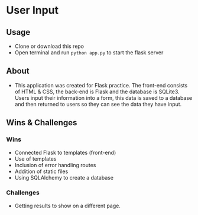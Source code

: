 # User Input

## Usage
- Clone or download this repo
- Open terminal and run `python app.py` to start the flask server

## About
- This application was created for Flask practice. The front-end consists of HTML & CSS, the back-end is Flask 
and the database is SQLite3. Users input their information into a form, this data is saved to a database and then returned
to users so they can see the data they have input.

## Wins & Challenges
### Wins
- Connected Flask to templates (front-end)
- Use of templates
- Inclusion of error handling routes
- Addition of static files
- Using SQLAlchemy to create a database

### Challenges
- Getting results to show on a different page.



